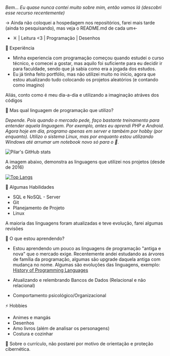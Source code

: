 _Bem... Eu quase nunca contei muito sobre mim, então vamos lá (descobri esse recurso recentemente)_

-> Ainda não coloquei a hospedagem nos repositórios, farei mais tarde (ainda to pesquisando), mas veja o README.md de cada um<-

- ♓ | Leitura <3 | Programação | Desenhos

💬 Experiência

- Minha experiencia com programação começou quando estudei o curso técnico, e comecei a gostar, mas aquilo foi suficiente para eu decidir ir para faculdade, sendo que já sabia como era a jogada dos estudos.
- Eu já tinha feito portfólio, mas não utilizei muito no início, agora que estou atualizando tudo colocando os projetos aleatórios (e contando como imagino)

Aliás, conto como é meu dia-a-dia e utilizando a imaginação atráves dos códigos

🔭 Mas qual linguagem de programação que utilizo? 

_Depende. Pois quando o mercado pede, faço bastante treinamento para entender aquela linguagem. Por exemplo, antes eu aprendi PHP e Android. Agora hoje em dia, programo apenas em server e também por hobby (por enquanto). Utilizo o sistema Linux, mas por enquanto estou utilizando Windows até arrumar um notebook novo só para o 🐧._

![Pilar's GitHub stats](https://github-readme-stats.vercel.app/api?username=owlprog-glitch&show_icons=true&theme=dracula&hide=contribs,prs)

A imagem abaixo, demonstra as linguagens que utilizei nos projetos (desde de 2016)

[![Top Langs](https://github-readme-stats.vercel.app/api/top-langs/?username=owlprog-glitch&layout=compact&theme=dracula)](https://github.com/owlprog-glitch/github-readme-stats)

  🐧 Algumas Habilidades

  - SQL e NoSQL - Server
  - Git
  - Planejamento de Projeto
  - Linux
  
A maioria das linguagens foram atualizadas e teve evolução, farei algumas revisões

🌱 O que estou aprendendo?

- Estou aprendendo um pouco as linguagens de programação "antiga e nova" que o mercado exige. Recentemente andei estudando as árvores de família da programação, algumas são upgrade daquela antiga com mudança no nome. Algumas são evoluções das linguagens, exemplo: <a href="https://devskiller.com/history-of-programming-languages/">History of Programming Languages</a>

- Atualizando e relembrando Bancos de Dados (Relacional e não relacional)
- Comportamento psicológico/Organizacional

⚡ Hobbies

- Animes e mangás
- Desenhos
- Amo livros (além de analisar os personagens)
- Costura e cozinhar

📎 Sobre o currículo, não postarei por motivo de orientação e proteção cibernética.

<!--😄 Como surgiu esse nome?

Hasnma: junção de Hashira com Kolunma (Desenho com Charge)
Glitch: Na verdade nem me lembro por qual motivo dessa palavra. Mas talvez seja por causa de memórias. Algumas vezes quando sonho, aparece algo como estática de TV (mas isso é raro, não acontece toda hora)-->

<!--**hasnma-glitch/hasnma-glitch** is a ✨ _special_ ✨ repository because its `README.md` (this file) appears on your GitHub profile.

Here are some ideas to get you started:

- 🔭 I’m currently working on ...
- 🌱 I’m currently learning ...
- 👯 I’m looking to collaborate on ...
- 🤔 I’m looking for help with ...
- 💬 Ask me about ...
- 📫 How to reach me: ...
- 😄 Pronouns: ...
- ⚡ Fun fact: ...
-->
